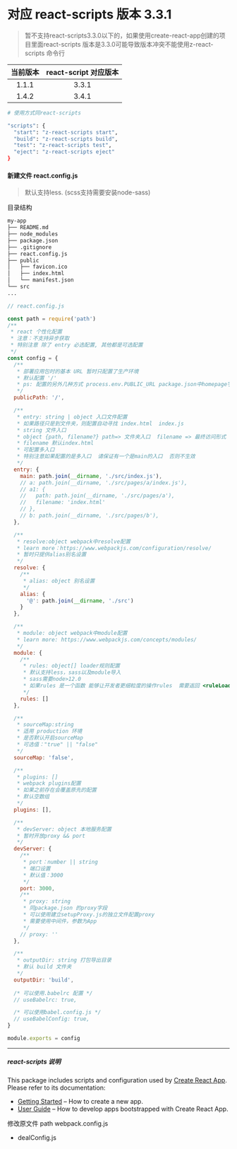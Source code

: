 # 对应 react-scripts 版本 3.3.1
>暂不支持react-scripts3.3.0以下的，如果使用create-react-app创建的项目里面react-scripts 版本是3.3.0可能导致版本冲突不能使用z-react-scripts 命令行


|  当前版本 | react-script 对应版本 |
|:---------:|:---------------------:|
| 1.1.1     |  3.3.1                |
| 1.4.2     |  3.4.1                |


```sh
# 使用方式同react-scripts

"scripts": {
  "start": "z-react-scripts start",
  "build": "z-react-scripts build",
  "test": "z-react-scripts test",
  "eject": "z-react-scripts eject"
}

```
#### 新建文件 react.config.js
> 默认支持less.   (scss支持需要安装node-sass)

目录结构
```sh
my-app
├── README.md
├── node_modules
├── package.json
├── .gitignore
├── react.config.js
├── public
│   ├── favicon.ico
│   ├── index.html
│   └── manifest.json
└── src
...

```

```js
// react.config.js

const path = require('path')
/**
 * react 个性化配置
 * 注意：不支持异步获取
 * 特别注意 除了 entry 必选配置, 其他都是可选配置
 */
const config = {
  /**
   * 部署应用包时的基本 URL 暂时只配置了生产环境
   * 默认配置 '/'
   * ps: 配置的另外几种方式 process.env.PUBLIC_URL package.json中homepage字段
   */
  publicPath: '/',

  /** 
   * entry: string | object 入口文件配置
   * 如果路径只是到文件夹，则配置自动寻找 index.html  index.js
   * string 文件入口
   * object {path, filename?} path=> 文件夹入口  filename => 最终访问形式
   * filename 默认index.html
   * 可配置多入口 
   * 特别注意如果配置的是多入口  请保证有一个是main的入口  否则不生效
   */
  entry: {
    main: path.join(__dirname, './src/index.js'),
    // a: path.join(__dirname, './src/pages/a/index.js'),
    // a1: {
    //   path: path.join(__dirname, './src/pages/a'),
    //   filename: 'index.html'
    // },
    // b: path.join(__dirname, './src/pages/b'),
  },

  /**
   * resolve:object webpack中resolve配置
   * learn more：https://www.webpackjs.com/configuration/resolve/
   * 暂时只提供alias别名设置
   */
  resolve: {
    /**
     * alias: object 别名设置
     */
    alias: {
      '@': path.join(__dirname, './src')
    }
  },

  /**
   * module: object webpack中module配置
   * learn more: https://www.webpackjs.com/concepts/modules/
   */
  module: {
    /**
     * rules: object[] loader规则配置
     * 默认支持less，sass以及module导入
     * sass需要node>12.0
     * 如果rules 是一个函数 能够让开发者更细粒度的操作rules  需要返回 <ruleLoaders>[]
     */
    rules: []
  },

  /**
   * sourceMap:string
   * 适用 production 环境
   * 是否默认开启sourceMap
   * 可选值："true" || "false"
   */
  sourceMap: 'false',

  /**
   * plugins: []
   * webpack plugins配置
   * 如果之前存在会覆盖原先的配置
   * 默认空数组
   */
  plugins: [],

  /**
   * devServer: object 本地服务配置
   * 暂时开放proxy && port
   */
  devServer: {
    /**
     * port：number || string
     * 端口设置
     * 默认值：3000
     */
    port: 3000,
    /** 
     * proxy: string
     * 同package.json 的proxy字段
     * 可以使用建立setupProxy.js的独立文件配置proxy
     * 需要使用中间件，参数为App 
     */
    // proxy: ''
  },

  /**
   * outputDir: string 打包导出目录
   * 默认 build 文件夹
   */
  outputDir: 'build',
  
  /* 可以使用.babelrc 配置 */
  // useBabelrc: true,

  /* 可以使用babel.config.js */
  // useBabelConfig: true,
}

module.exports = config
```


****
##### react-scripts 说明
This package includes scripts and configuration used by [Create React App](https://github.com/facebook/create-react-app).<br>
Please refer to its documentation:

- [Getting Started](https://facebook.github.io/create-react-app/docs/getting-started) – How to create a new app.
- [User Guide](https://facebook.github.io/create-react-app/) – How to develop apps bootstrapped with Create React App.

修改原文件
path
webpack.config.js
+ dealConfig.js
